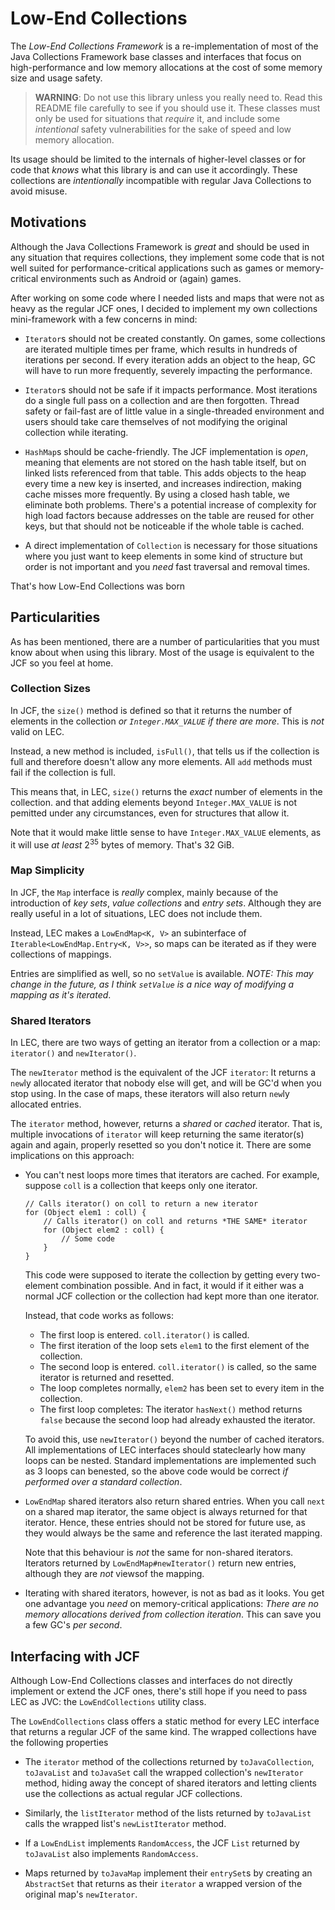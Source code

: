 Low-End Collections
===================

The *Low-End Collections Framework* is a re-implementation of most of the Java
Collections Framework base classes and interfaces that focus on high-performance
and low memory allocations at the cost of some memory size and usage safety.

> **WARNING**: Do not use this library unless you really need to. Read this
README file carefully to see if you should use it. These classes must only be
used for situations that *require* it, and include some *intentional* safety
vulnerabilities for the sake of speed and low memory allocation.

Its usage should be limited to the internals of higher-level classes or for code
that *knows* what this library is and can use it accordingly. These collections
are *intentionally* incompatible with regular Java Collections to avoid misuse.


Motivations
-----------

Although the Java Collections Framework is *great* and should be used in any
situation that requires collections, they implement some code that is not well
suited for performance-critical applications such as games or memory-critical
environments such as Android or (again) games.

After working on some code where I needed lists and maps that were not as heavy
as the regular JCF ones, I decided to implement my own collections
mini-framework with a few concerns in mind:

+ `Iterator`s should not be created constantly. On games, some collections are
  iterated multiple times per frame, which results in hundreds of iterations per
  second. If every iteration adds an object to the heap, GC will have to run
  more frequently, severely impacting the performance.

+ `Iterator`s should not be safe if it impacts performance. Most iterations do
  a single full pass on a collection and are then forgotten. Thread safety or
  fail-fast are of little value in a single-threaded environment and users
  should take care themselves of not modifying the original collection while
  iterating.

+ `HashMap`s should be cache-friendly. The JCF implementation is *open*, meaning
  that elements are not stored on the hash table itself, but on linked lists
  referenced from that table. This adds objects to the heap every time a new key
  is inserted, and increases indirection, making cache misses more frequently.
  By using a closed hash table, we eliminate both problems. There's a potential
  increase of complexity for high load factors because addresses on the table
  are reused for other keys, but that should not be noticeable if the whole
  table is cached.

+ A direct implementation of `Collection` is necessary for those situations
  where you just want to keep elements in some kind of structure but order is
  not important and you *need* fast traversal and removal times.

That's how Low-End Collections was born


Particularities
---------------

As has been mentioned, there are a number of particularities that you must
know about when using this library. Most of the usage is equivalent to the JCF
so you feel at home.


### Collection Sizes

In JCF, the `size()` method is defined so that it returns the number of
elements in the collection *or `Integer.MAX_VALUE` if there are more*. This
is *not* valid on LEC.

Instead, a new method is included, `isFull()`, that tells us if the collection
is full and therefore doesn't allow any more elements. All `add` methods must
fail if the collection is full.

This means that, in LEC, `size()` returns the *exact* number of elements in the
collection. and that adding elements beyond `Integer.MAX_VALUE` is not pemitted
under any circumstances, even for structures that allow it.

Note that it would make little sense to have `Integer.MAX_VALUE` elements, as
it will use *at least* 2<sup>35</sup> bytes of memory. That's 32 GiB.


### Map Simplicity

In JCF, the `Map` interface is *really* complex, mainly because of the
introduction of *key sets*, *value collections* and *entry sets*. Although they
are really useful in a lot of situations, LEC does not include them.

Instead, LEC makes a `LowEndMap<K, V>` an subinterface of 
`Iterable<LowEndMap.Entry<K, V>>`, so maps can be iterated as if they were
collections of mappings.

Entries are simplified as well, so no `setValue` is available. *NOTE: This may
change in the future, as I think `setValue` is a nice way of modifying a
mapping as it's iterated*.


### Shared Iterators

In LEC, there are two ways of getting an iterator from a collection or a map:
`iterator()` and `newIterator()`.

The `newIterator` method is the equivalent of the JCF `iterator`: It returns a
`new`ly allocated iterator that nobody else will get, and will be GC'd when you
stop using. In the case of maps, these iterators will also return `new`ly
allocated entries.

The `iterator` method, however, returns a *shared* or *cached* iterator. That
is, multiple invocations of `iterator` will keep returning the same iterator(s)
again and again, properly resetted so you don't notice it. There are some
implications on this approach:

+ You can't nest loops more times that iterators are cached. For example,
  suppose `coll` is a collection that keeps only one iterator.

      // Calls iterator() on coll to return a new iterator
      for (Object elem1 : coll) {
          // Calls iterator() on coll and returns *THE SAME* iterator
          for (Object elem2 : coll) {
              // Some code
          }
      }

  This code were supposed to iterate the collection by getting every two-element
  combination possible. And in fact, it would if it either was a normal JCF
  collection or the collection had kept more than one iterator.

  Instead, that code works as follows:

  - The first loop is entered. `coll.iterator()` is called.
  - The first iteration of the loop sets `elem1` to the first element of the
    collection.
  - The second loop is entered. `coll.iterator()` is called, so the same
    iterator is returned and resetted.
  - The loop completes normally, `elem2` has been set to every item in the
    collection.
  - The first loop completes: The iterator `hasNext()` method returns `false`
    because the second loop had already exhausted the iterator.

  To avoid this, use `newIterator()` beyond the number of cached iterators. All
  implementations of LEC interfaces should stateclearly how many loops can be
  nested. Standard implementations are implemented such as 3 loops can benested,
  so the above code would be correct *if performed over a standard collection*.

+ `LowEndMap` shared iterators also return shared entries. When you call `next`
  on a shared map iterator, the same object is always returned for that
  iterator. Hence, these entries should not be stored for future use, as they
  would always be the same and reference the last iterated mapping.

  Note that this behaviour is *not* the same for non-shared iterators. Iterators
  returned by `LowEndMap#newIterator()` return new entries, although they are
  *not* viewsof the mapping.

+ Iterating with shared iterators, however, is not as bad as it looks. You get
  one advantage you *need* on memory-critical applications: *There are no memory
  allocations derived from collection iteration*. This can save you a few GC's
  *per second*.


Interfacing with JCF
--------------------

Although Low-End Collections classes and interfaces do not directly implement or
extend the JCF ones, there's still hope if you need to pass LEC as JVC: the
`LowEndCollections` utility class.

The `LowEndCollections` class offers a static method for every LEC interface
that returns a regular JCF of the same kind. The wrapped collections have the
following properties

+ The `iterator` method of the collections returned by `toJavaCollection`,
  `toJavaList` and `toJavaSet` call the wrapped collection's `newIterator`
  method, hiding away the concept of shared iterators and letting clients use
  the collections as actual regular JCF collections.

+ Similarly, the `listIterator` method of the lists returned by
  `toJavaList` calls the wrapped list's `newListIterator` method.

+ If a `LowEndList` implements `RandomAccess`, the JCF `List` returned by
  `toJavaList` also implements `RandomAccess`.

+ Maps returned by `toJavaMap` implement their `entrySet`s by creating an
  `AbstractSet` that returns as their `iterator` a wrapped version of the
  original map's `newIterator`.